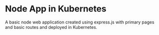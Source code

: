 # Node App in Kubernetes

A basic node web application created using express.js with primary pages and basic routes and deployed in Kubernetes.
